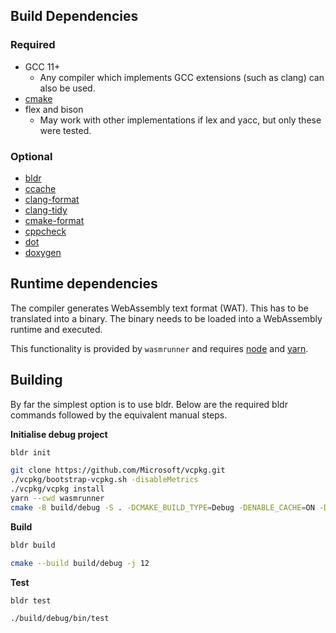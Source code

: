 ## Build Dependencies

### Required

* GCC 11+
  * Any compiler which implements GCC extensions (such as clang) can also be
    used.
* [cmake](https://cmake.org/)
* flex and bison
  * May work with other implementations if lex and yacc, but only these were
    tested.

### Optional

* [bldr](https://github.com/dk949/bldr)
* [ccache](https://ccache.dev/)
* [clang-format](https://clang.llvm.org/docs/ClangFormat.html)
* [clang-tidy](https://clang.llvm.org/extra/clang-tidy/)
* [cmake-format](https://github.com/cheshirekow/cmake_format)
* [cppcheck](http://cppcheck.sourceforge.net/)
* [dot](https://graphviz.org/)
* [doxygen](https://www.doxygen.nl/index.html)

## Runtime dependencies

The compiler generates WebAssembly text format (WAT). This has to be translated
into a binary. The binary needs to be loaded into a WebAssembly runtime and
executed.

This functionality is provided by `wasmrunner` and requires
[node](https://nodejs.org/) and [yarn](https://yarnpkg.com/).


## Building

By far the simplest option is to use bldr. Below are the required bldr commands
followed by the equivalent manual steps.

**Initialise debug project**

``` sh
bldr init
```

``` sh
git clone https://github.com/Microsoft/vcpkg.git
./vcpkg/bootstrap-vcpkg.sh -disableMetrics
./vcpkg/vcpkg install
yarn --cwd wasmrunner
cmake -B build/debug -S . -DCMAKE_BUILD_TYPE=Debug -DENABLE_CACHE=ON -DENABLE_DOXYGEN=OFF
```

**Build**

``` sh
bldr build
```

``` sh
cmake --build build/debug -j 12
```

**Test**

``` sh
bldr test
```

``` sh
./build/debug/bin/test
```
